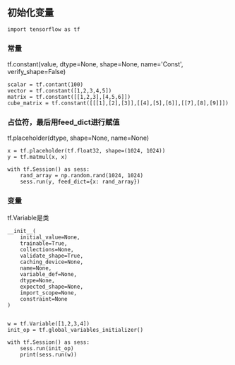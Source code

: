 ## 初始化变量

    import tensorflow as tf

### 常量

tf.constant(value, dtype=None, shape=None, name='Const', verify_shape=False)

    scalar = tf.contant(100)
    vector = tf.constant([1,2,3,4,5])
    matrix = tf.constant([[1,2,3],[4,5,6]])
    cube_matrix = tf.constant([[[1],[2],[3]],[[4],[5],[6]],[[7],[8],[9]]])


### 占位符，最后用feed_dict进行赋值

tf.placeholder(dtype, shape=None, name=None)
    
    x = tf.placeholder(tf.float32, shape=(1024, 1024))
    y = tf.matmul(x, x)
    
    with tf.Session() as sess:
        rand_array = np.random.rand(1024, 1024)
        sess.run(y, feed_dict={x: rand_array})

### 变量

tf.Variable是类

    __init__(
        initial_value=None,
        trainable=True,
        collections=None,
        validate_shape=True,
        caching_device=None,
        name=None,
        variable_def=None,
        dtype=None,
        expected_shape=None,
        import_scope=None,
        constraint=None
    )

    
    w = tf.Variable([1,2,3,4])
    init_op = tf.global_variables_initializer()
    
    with tf.Session() as sess:
        sess.run(init_op)
        print(sess.run(w))
    

